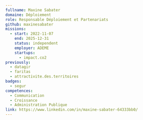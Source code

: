 ```yaml
---
fullname: Maxine Sabater
domaine: Déploiement
role: Responsable Déploiement et Partenariats
github: maxinesabater
missions:
  - start: 2022-11-07
    end: 2025-12-31
    status: independent
    employer: ADEME
    startups:
      - impact.co2
previously:
  - datagir
  - faritas
  - attractivite.des.territoires
badges:
  - segur
competences:
  - Communication
  - Croissance
  - Administration Publique
link: https://www.linkedin.com/in/maxine-sabater-64333bb0/
---
```

